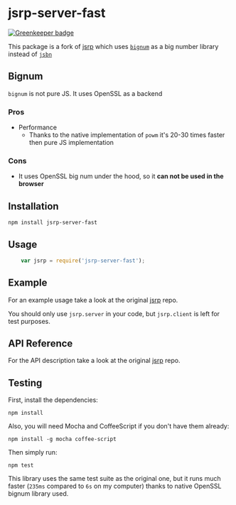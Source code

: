 # jsrp-server-fast

[![Greenkeeper badge](https://badges.greenkeeper.io/Neufund/jsrp-server-fast.svg)](https://greenkeeper.io/)

This package is a fork of [jsrp](https://github.com/alax/jsrp) which uses
[`bignum`](https://github.com/justmoon/node-bignum) as a big number library instead of 
[`jsbn`](https://github.com/andyperlitch/jsbn)

## Bignum
`bignum` is not pure JS. It uses OpenSSL as a backend

### Pros
* Performance
    * Thanks to the native implementation of `powm` it's 20-30 times faster then pure JS implementation

### Cons
* It uses OpenSSL big num under the hood, so it **can not be used in the browser**

## Installation
    npm install jsrp-server-fast

## Usage
```javascript
    var jsrp = require('jsrp-server-fast');
```

## Example

For an example usage take a look at the original [jsrp](https://github.com/alax/jsrp#example) repo.

You should only use `jsrp.server` in your code, but `jsrp.client` is left for test purposes.

## API Reference

For the API description take a look at the original [jsrp](https://github.com/alax/jsrp#api-reference) repo.

## Testing

First, install the dependencies:

	npm install

Also, you will need Mocha and CoffeeScript if you don't have them already:

	npm install -g mocha coffee-script

Then simply run:

	npm test

This library uses the same test suite as the original one, but it runs much faster (`235ms` compared to `6s` on my computer) thanks to native OpenSSL bignum library used.
